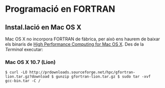 Programació en FORTRAN
======================

Instal.lació en Mac OS X
------------------------

Mac OS X no incorpora FORTRAN de fàbrica, per això ens haurem de baixar els binaris de [High Performance Computing for Mac OS X](http://hpc.sourceforge.net/). Des de la *Terminal* executar:

### Mac OS X 10.7 (Lion)

`
$ curl -LO http://prdownloads.sourceforge.net/hpc/gfortran-lion.tar.gz?download
$ gunzip gfortran-lion.tar.gz
$ sudo tar -xvf gcc-bin.tar -C /
`